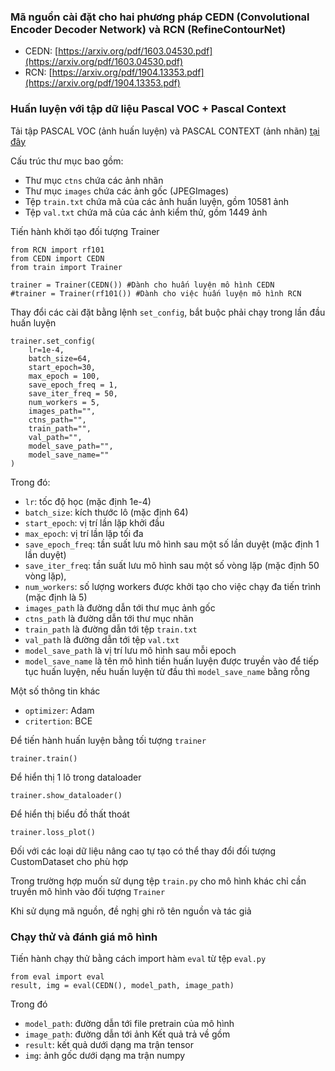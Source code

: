 ### Mã nguồn cài đặt cho hai phương pháp CEDN (Convolutional Encoder Decoder Network) và RCN (RefineContourNet)

  - CEDN: [https://arxiv.org/pdf/1603.04530.pdf](https://arxiv.org/pdf/1603.04530.pdf)
  - RCN: [https://arxiv.org/pdf/1904.13353.pdf](https://arxiv.org/pdf/1904.13353.pdf)

### Huấn luyện với tập dữ liệu Pascal VOC + Pascal Context

Tải tập PASCAL VOC (ảnh huấn luyện) và PASCAL CONTEXT (ảnh nhãn) [tại đây](https://drive.google.com/drive/folders/15g2GNEQtr8ip9Tg-P_cTaK-iRKNZEtjQ?usp=sharing)

Cấu trúc thư mục bao gồm:
  - Thư mục `ctns` chứa các ảnh nhãn
  - Thư mục `images` chứa các ảnh gốc (JPEGImages)
  - Tệp `train.txt` chứa mã của các ảnh huấn luyện, gồm 10581 ảnh
  - Tệp `val.txt` chứa mã của các ảnh kiểm thử, gồm 1449 ảnh

Tiến hành khởi tạo đối tượng Trainer

```
from RCN import rf101
from CEDN import CEDN
from train import Trainer

trainer = Trainer(CEDN()) #Dành cho huấn luyện mô hình CEDN
#trainer = Trainer(rf101()) #Dành cho việc huấn luyện mô hình RCN
```

Thay đổi các cài đặt bằng lệnh `set_config`, bắt buộc phải chạy trong lần đầu huấn luyện

```
trainer.set_config(
    lr=1e-4, 
    batch_size=64,
    start_epoch=30,
    max_epoch = 100,
    save_epoch_freq = 1,
    save_iter_freq = 50,
    num_workers = 5,
    images_path="",
    ctns_path="",
    train_path="",
    val_path="",
    model_save_path="",
    model_save_name=""
)
```

Trong đó:
 - `lr`: tốc độ học (mặc định 1e-4)
 - `batch_size`: kích thước lô (mặc định 64)
 - `start_epoch`: vị trí lần lặp khởi đầu
 - `max_epoch`: vị trí lần lặp tối đa
 - `save_epoch_freq`: tần suất lưu mô hình sau một số lần duyệt (mặc định 1 lần duyệt)
 - `save_iter_freq`: tần suất lưu mô hình sau một số vòng lặp (mặc định 50 vòng lặp),
 - `num_workers`: số lượng workers được khởi tạo cho việc chạy đa tiến trình (mặc định là 5)
 - `images_path` là đường dẫn tới thư mục ảnh gốc
 - `ctns_path` là đường dẫn tới thư mục nhãn
 - `train_path` là đường dẫn tới tệp `train.txt`
 - `val_path` là đường dẫn tới tệp `val.txt`
 - `model_save_path` là vị trí lưu mô hình sau mỗi epoch
 - `model_save_name` là tên mô hình tiền huấn luyện được truyền vào để tiếp tục huấn luyện, nếu huấn luyện từ đầu thì `model_save_name` bằng rỗng

Một số thông tin khác 
 - `optimizer`: Adam
 - `critertion`: BCE

Để tiến hành huấn luyện bằng tối tượng `trainer`

```
trainer.train()
```

Để hiển thị 1 lô trong dataloader

```
trainer.show_dataloader()
```

Để hiển thị biểu đồ thất thoát

```
trainer.loss_plot()
```

Đối với các loại dữ liệu nâng cao tự tạo có thể thay đổi đối tượng CustomDataset cho phù hợp

Trong trường hợp muốn sử dụng tệp `train.py` cho mô hình khác chỉ cần truyền mô hình vào đối tượng `Trainer`

Khi sử dụng mã nguồn, đề nghị ghi rõ tên nguồn và tác giả

### Chạy thử và đánh giá mô hình

Tiến hành chạy thử bằng cách import hàm `eval` từ tệp `eval.py`

```
from eval import eval
result, img = eval(CEDN(), model_path, image_path)
```

Trong đó 
 - `model_path`: đường dẫn tới file pretrain của mô hình
 - `image_path`: đường dẫn tới ảnh
Kết quả trả về gồm 
 - `result`: kết quả dưới dạng ma trận tensor
 - `img`: ảnh gốc dưới dạng ma trận numpy
